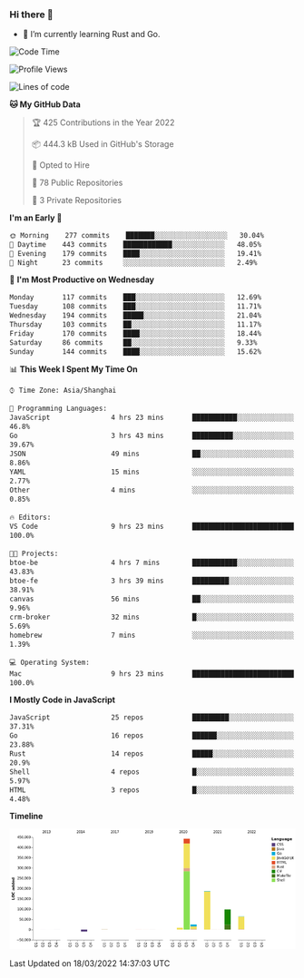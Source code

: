 ### Hi there 👋

- 🌱 I’m currently learning Rust and Go.

<!--START_SECTION:waka-->
![Code Time](http://img.shields.io/badge/Code%20Time-306%20hrs%2057%20mins-blue)

![Profile Views](http://img.shields.io/badge/Profile%20Views-0-blue)

![Lines of code](https://img.shields.io/badge/From%20Hello%20World%20I%27ve%20Written-823%20Thousand%20lines%20of%20code-blue)

**🐱 My GitHub Data** 

> 🏆 425 Contributions in the Year 2022
 > 
> 📦 444.3 kB Used in GitHub's Storage 
 > 
> 💼 Opted to Hire
 > 
> 📜 78 Public Repositories 
 > 
> 🔑 3 Private Repositories  
 > 
**I'm an Early 🐤** 

```text
🌞 Morning    277 commits    ███████░░░░░░░░░░░░░░░░░░   30.04% 
🌆 Daytime    443 commits    ████████████░░░░░░░░░░░░░   48.05% 
🌃 Evening    179 commits    ████░░░░░░░░░░░░░░░░░░░░░   19.41% 
🌙 Night      23 commits     ░░░░░░░░░░░░░░░░░░░░░░░░░   2.49%

```
📅 **I'm Most Productive on Wednesday** 

```text
Monday       117 commits    ███░░░░░░░░░░░░░░░░░░░░░░   12.69% 
Tuesday      108 commits    ███░░░░░░░░░░░░░░░░░░░░░░   11.71% 
Wednesday    194 commits    █████░░░░░░░░░░░░░░░░░░░░   21.04% 
Thursday     103 commits    ██░░░░░░░░░░░░░░░░░░░░░░░   11.17% 
Friday       170 commits    ████░░░░░░░░░░░░░░░░░░░░░   18.44% 
Saturday     86 commits     ██░░░░░░░░░░░░░░░░░░░░░░░   9.33% 
Sunday       144 commits    ████░░░░░░░░░░░░░░░░░░░░░   15.62%

```


📊 **This Week I Spent My Time On** 

```text
⌚︎ Time Zone: Asia/Shanghai

💬 Programming Languages: 
JavaScript               4 hrs 23 mins       ███████████░░░░░░░░░░░░░░   46.8% 
Go                       3 hrs 43 mins       ██████████░░░░░░░░░░░░░░░   39.67% 
JSON                     49 mins             ██░░░░░░░░░░░░░░░░░░░░░░░   8.86% 
YAML                     15 mins             ░░░░░░░░░░░░░░░░░░░░░░░░░   2.77% 
Other                    4 mins              ░░░░░░░░░░░░░░░░░░░░░░░░░   0.85%

🔥 Editors: 
VS Code                  9 hrs 23 mins       █████████████████████████   100.0%

🐱‍💻 Projects: 
btoe-be                  4 hrs 7 mins        ███████████░░░░░░░░░░░░░░   43.83% 
btoe-fe                  3 hrs 39 mins       █████████░░░░░░░░░░░░░░░░   38.91% 
canvas                   56 mins             ██░░░░░░░░░░░░░░░░░░░░░░░   9.96% 
crm-broker               32 mins             █░░░░░░░░░░░░░░░░░░░░░░░░   5.69% 
homebrew                 7 mins              ░░░░░░░░░░░░░░░░░░░░░░░░░   1.39%

💻 Operating System: 
Mac                      9 hrs 23 mins       █████████████████████████   100.0%

```

**I Mostly Code in JavaScript** 

```text
JavaScript               25 repos            █████████░░░░░░░░░░░░░░░░   37.31% 
Go                       16 repos            ██████░░░░░░░░░░░░░░░░░░░   23.88% 
Rust                     14 repos            █████░░░░░░░░░░░░░░░░░░░░   20.9% 
Shell                    4 repos             █░░░░░░░░░░░░░░░░░░░░░░░░   5.97% 
HTML                     3 repos             █░░░░░░░░░░░░░░░░░░░░░░░░   4.48%

```


**Timeline**

![Chart not found](https://raw.githubusercontent.com/elton/elton/main/charts/bar_graph.png) 


 Last Updated on 18/03/2022 14:37:03 UTC
<!--END_SECTION:waka-->

<!--
**elton/elton** is a ✨ _special_ ✨ repository because its `README.md` (this file) appears on your GitHub profile.

Here are some ideas to get you started:

- 🔭 I’m currently working on ...
- 🌱 I’m currently learning ...
- 👯 I’m looking to collaborate on ...
- 🤔 I’m looking for help with ...
- 💬 Ask me about ...
- 📫 How to reach me: ...
- 😄 Pronouns: ...
- ⚡ Fun fact: ...
-->
